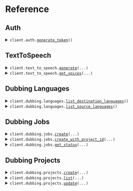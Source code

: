 # Reference
## Auth
<details><summary><code>client.auth.<a href="src/murf/auth/client.py">generate_token</a>()</code></summary>
<dl>
<dd>

#### 📝 Description

<dl>
<dd>

<dl>
<dd>

Generates an auth token for authenticating your requests
</dd>
</dl>
</dd>
</dl>

#### 🔌 Usage

<dl>
<dd>

<dl>
<dd>

```python
from murf import Murf

client = Murf(
    api_key="YOUR_API_KEY",
)
client.auth.generate_token()

```
</dd>
</dl>
</dd>
</dl>

#### ⚙️ Parameters

<dl>
<dd>

<dl>
<dd>

**request_options:** `typing.Optional[RequestOptions]` — Request-specific configuration.
    
</dd>
</dl>
</dd>
</dl>


</dd>
</dl>
</details>

## TextToSpeech
<details><summary><code>client.text_to_speech.<a href="src/murf/text_to_speech/client.py">generate</a>(...)</code></summary>
<dl>
<dd>

#### 📝 Description

<dl>
<dd>

<dl>
<dd>

Returns a url to the generated audio file along with other associated properties.
</dd>
</dl>
</dd>
</dl>

#### 🔌 Usage

<dl>
<dd>

<dl>
<dd>

```python
from murf import Murf

client = Murf(
    api_key="YOUR_API_KEY",
)
client.text_to_speech.generate(
    format="MP3",
    sample_rate=44100.0,
    text="Hello, world!",
    voice_id="en-US-natalie",
)

```
</dd>
</dl>
</dd>
</dl>

#### ⚙️ Parameters

<dl>
<dd>

<dl>
<dd>

**text:** `str` — The text that is to be synthesised. e.g. 'Hello there [pause 1s] friend'
    
</dd>
</dl>

<dl>
<dd>

**voice_id:** `str` — Use the GET /v1/speech/voices api to find supported voiceIds.
    
</dd>
</dl>

<dl>
<dd>

**audio_duration:** `typing.Optional[float]` — This parameter allows specifying the duration (in seconds) for the generated audio. If the value is 0, this parameter will be ignored. Only available for Gen2 model.
    
</dd>
</dl>

<dl>
<dd>

**channel_type:** `typing.Optional[str]` — Valid values: STEREO, MONO
    
</dd>
</dl>

<dl>
<dd>

**encode_as_base_64:** `typing.Optional[bool]` — Set to true to receive audio in response as a Base64 encoded string instead of a url.
    
</dd>
</dl>

<dl>
<dd>

**format:** `typing.Optional[str]` — Format of the generated audio file. Valid values: MP3, WAV, FLAC, ALAW, ULAW
    
</dd>
</dl>

<dl>
<dd>

**model_version:** `typing.Optional[GenerateSpeechRequestModelVersion]` — Valid values: GEN1, GEN2. Use GEN2 to generate audio using new and advanced model. Outputs from Gen 2 will sound better, but different from the old model
    
</dd>
</dl>

<dl>
<dd>

**multi_native_locale:** `typing.Optional[str]` 

Specifies the language for the generated audio, enabling a voice to speak in multiple languages natively. Only available in the Gen2 model.
Valid values: "en-US", "en-UK", "es-ES", etc. Use the GET /v1/speech/voices endpoint to retrieve the list of available voices and languages.
    
</dd>
</dl>

<dl>
<dd>

**pitch:** `typing.Optional[int]` — Pitch of the voiceover
    
</dd>
</dl>

<dl>
<dd>

**pronunciation_dictionary:** `typing.Optional[typing.Dict[str, PronunciationDetail]]` 

An object used to define custom pronunciations. 

 Example 1: {"live":{"type": "IPA", "pronunciation": "laɪv"}}. 

 Example 2: {"2022":{"type": "SAY_AS", "pronunciation": "twenty twenty two"}}
    
</dd>
</dl>

<dl>
<dd>

**rate:** `typing.Optional[int]` — Speed of the voiceover
    
</dd>
</dl>

<dl>
<dd>

**sample_rate:** `typing.Optional[float]` — Valid values are 8000, 24000, 44100, 48000
    
</dd>
</dl>

<dl>
<dd>

**style:** `typing.Optional[str]` — The voice style to be used for voiceover generation.
    
</dd>
</dl>

<dl>
<dd>

**variation:** `typing.Optional[int]` — Higher values will add more variation in terms of Pause, Pitch, and Speed to the voice. Only available for Gen2 model.
    
</dd>
</dl>

<dl>
<dd>

**request_options:** `typing.Optional[RequestOptions]` — Request-specific configuration.
    
</dd>
</dl>
</dd>
</dl>


</dd>
</dl>
</details>

<details><summary><code>client.text_to_speech.<a href="src/murf/text_to_speech/client.py">get_voices</a>(...)</code></summary>
<dl>
<dd>

#### 📝 Description

<dl>
<dd>

<dl>
<dd>

Returns a list of available voices for speech synthesis
</dd>
</dl>
</dd>
</dl>

#### 🔌 Usage

<dl>
<dd>

<dl>
<dd>

```python
from murf import Murf

client = Murf(
    api_key="YOUR_API_KEY",
)
client.text_to_speech.get_voices()

```
</dd>
</dl>
</dd>
</dl>

#### ⚙️ Parameters

<dl>
<dd>

<dl>
<dd>

**token:** `typing.Optional[str]` 
    
</dd>
</dl>

<dl>
<dd>

**request_options:** `typing.Optional[RequestOptions]` — Request-specific configuration.
    
</dd>
</dl>
</dd>
</dl>


</dd>
</dl>
</details>

## Dubbing Languages
<details><summary><code>client.dubbing.languages.<a href="src/murf/dubbing/languages/client.py">list_destination_languages</a>()</code></summary>
<dl>
<dd>

#### 🔌 Usage

<dl>
<dd>

<dl>
<dd>

```python
from murf import Murf

client = Murf(
    api_key="YOUR_API_KEY",
)
client.dubbing.languages.list_destination_languages()

```
</dd>
</dl>
</dd>
</dl>

#### ⚙️ Parameters

<dl>
<dd>

<dl>
<dd>

**request_options:** `typing.Optional[RequestOptions]` — Request-specific configuration.
    
</dd>
</dl>
</dd>
</dl>


</dd>
</dl>
</details>

<details><summary><code>client.dubbing.languages.<a href="src/murf/dubbing/languages/client.py">list_source_languages</a>()</code></summary>
<dl>
<dd>

#### 🔌 Usage

<dl>
<dd>

<dl>
<dd>

```python
from murf import Murf

client = Murf(
    api_key="YOUR_API_KEY",
)
client.dubbing.languages.list_source_languages()

```
</dd>
</dl>
</dd>
</dl>

#### ⚙️ Parameters

<dl>
<dd>

<dl>
<dd>

**request_options:** `typing.Optional[RequestOptions]` — Request-specific configuration.
    
</dd>
</dl>
</dd>
</dl>


</dd>
</dl>
</details>

## Dubbing Jobs
<details><summary><code>client.dubbing.jobs.<a href="src/murf/dubbing/jobs/client.py">create</a>(...)</code></summary>
<dl>
<dd>

#### 🔌 Usage

<dl>
<dd>

<dl>
<dd>

```python
from murf import Murf

client = Murf(
    api_key="YOUR_API_KEY",
)
client.dubbing.jobs.create(
    target_locales=["target_locales"],
)

```
</dd>
</dl>
</dd>
</dl>

#### ⚙️ Parameters

<dl>
<dd>

<dl>
<dd>

**target_locales:** `typing.List[str]` — List of target locales
    
</dd>
</dl>

<dl>
<dd>

**file:** `from __future__ import annotations

typing.Optional[core.File]` — See core.File for more documentation
    
</dd>
</dl>

<dl>
<dd>

**file_url:** `typing.Optional[str]` 
    
</dd>
</dl>

<dl>
<dd>

**source_locale:** `typing.Optional[str]` — Source locale
    
</dd>
</dl>

<dl>
<dd>

**webhook_url:** `typing.Optional[str]` 
    
</dd>
</dl>

<dl>
<dd>

**file_name:** `typing.Optional[str]` 
    
</dd>
</dl>

<dl>
<dd>

**priority:** `typing.Optional[JobsCreateRequestPriority]` — Priority of the job. Allowed values: LOW, NORMAL, HIGH
    
</dd>
</dl>

<dl>
<dd>

**webhook_secret:** `typing.Optional[str]` 
    
</dd>
</dl>

<dl>
<dd>

**request_options:** `typing.Optional[RequestOptions]` — Request-specific configuration.
    
</dd>
</dl>
</dd>
</dl>


</dd>
</dl>
</details>

<details><summary><code>client.dubbing.jobs.<a href="src/murf/dubbing/jobs/client.py">create_with_project_id</a>(...)</code></summary>
<dl>
<dd>

#### 🔌 Usage

<dl>
<dd>

<dl>
<dd>

```python
from murf import Murf

client = Murf(
    api_key="YOUR_API_KEY",
)
client.dubbing.jobs.create_with_project_id(
    project_id="project_id",
)

```
</dd>
</dl>
</dd>
</dl>

#### ⚙️ Parameters

<dl>
<dd>

<dl>
<dd>

**project_id:** `str` — Your Project Id
    
</dd>
</dl>

<dl>
<dd>

**file:** `from __future__ import annotations

typing.Optional[core.File]` — See core.File for more documentation
    
</dd>
</dl>

<dl>
<dd>

**file_url:** `typing.Optional[str]` 
    
</dd>
</dl>

<dl>
<dd>

**webhook_url:** `typing.Optional[str]` 
    
</dd>
</dl>

<dl>
<dd>

**file_name:** `typing.Optional[str]` 
    
</dd>
</dl>

<dl>
<dd>

**priority:** `typing.Optional[JobsCreateWithProjectIdRequestPriority]` — Priority of the job. Allowed values: LOW, NORMAL, HIGH
    
</dd>
</dl>

<dl>
<dd>

**webhook_secret:** `typing.Optional[str]` 
    
</dd>
</dl>

<dl>
<dd>

**request_options:** `typing.Optional[RequestOptions]` — Request-specific configuration.
    
</dd>
</dl>
</dd>
</dl>


</dd>
</dl>
</details>

<details><summary><code>client.dubbing.jobs.<a href="src/murf/dubbing/jobs/client.py">get_status</a>(...)</code></summary>
<dl>
<dd>

#### 🔌 Usage

<dl>
<dd>

<dl>
<dd>

```python
from murf import Murf

client = Murf(
    api_key="YOUR_API_KEY",
)
client.dubbing.jobs.get_status(
    job_id="job_id",
)

```
</dd>
</dl>
</dd>
</dl>

#### ⚙️ Parameters

<dl>
<dd>

<dl>
<dd>

**job_id:** `str` 
    
</dd>
</dl>

<dl>
<dd>

**request_options:** `typing.Optional[RequestOptions]` — Request-specific configuration.
    
</dd>
</dl>
</dd>
</dl>


</dd>
</dl>
</details>

## Dubbing Projects
<details><summary><code>client.dubbing.projects.<a href="src/murf/dubbing/projects/client.py">create</a>(...)</code></summary>
<dl>
<dd>

#### 🔌 Usage

<dl>
<dd>

<dl>
<dd>

```python
from murf import Murf

client = Murf(
    api_key="YOUR_API_KEY",
)
client.dubbing.projects.create(
    name="name",
    dubbing_type="AUTOMATED",
    target_locales=["target_locales"],
)

```
</dd>
</dl>
</dd>
</dl>

#### ⚙️ Parameters

<dl>
<dd>

<dl>
<dd>

**name:** `str` — Your Project Name
    
</dd>
</dl>

<dl>
<dd>

**dubbing_type:** `ApiCreateProjectRequestDubbingType` 
    
</dd>
</dl>

<dl>
<dd>

**target_locales:** `typing.Sequence[str]` — List of target locales
    
</dd>
</dl>

<dl>
<dd>

**source_locale:** `typing.Optional[str]` — Source Locale
    
</dd>
</dl>

<dl>
<dd>

**description:** `typing.Optional[str]` 
    
</dd>
</dl>

<dl>
<dd>

**request_options:** `typing.Optional[RequestOptions]` — Request-specific configuration.
    
</dd>
</dl>
</dd>
</dl>


</dd>
</dl>
</details>

<details><summary><code>client.dubbing.projects.<a href="src/murf/dubbing/projects/client.py">list</a>(...)</code></summary>
<dl>
<dd>

#### 🔌 Usage

<dl>
<dd>

<dl>
<dd>

```python
from murf import Murf

client = Murf(
    api_key="YOUR_API_KEY",
)
client.dubbing.projects.list()

```
</dd>
</dl>
</dd>
</dl>

#### ⚙️ Parameters

<dl>
<dd>

<dl>
<dd>

**limit:** `typing.Optional[int]` — Number of Projects in response
    
</dd>
</dl>

<dl>
<dd>

**next:** `typing.Optional[str]` — Next Page Iterator
    
</dd>
</dl>

<dl>
<dd>

**request_options:** `typing.Optional[RequestOptions]` — Request-specific configuration.
    
</dd>
</dl>
</dd>
</dl>


</dd>
</dl>
</details>

<details><summary><code>client.dubbing.projects.<a href="src/murf/dubbing/projects/client.py">update</a>(...)</code></summary>
<dl>
<dd>

#### 🔌 Usage

<dl>
<dd>

<dl>
<dd>

```python
from murf import Murf

client = Murf(
    api_key="YOUR_API_KEY",
)
client.dubbing.projects.update(
    project_id="project_id",
    target_locales=["target_locales"],
)

```
</dd>
</dl>
</dd>
</dl>

#### ⚙️ Parameters

<dl>
<dd>

<dl>
<dd>

**project_id:** `str` 
    
</dd>
</dl>

<dl>
<dd>

**target_locales:** `typing.Sequence[str]` — List of target locales
    
</dd>
</dl>

<dl>
<dd>

**request_options:** `typing.Optional[RequestOptions]` — Request-specific configuration.
    
</dd>
</dl>
</dd>
</dl>


</dd>
</dl>
</details>

